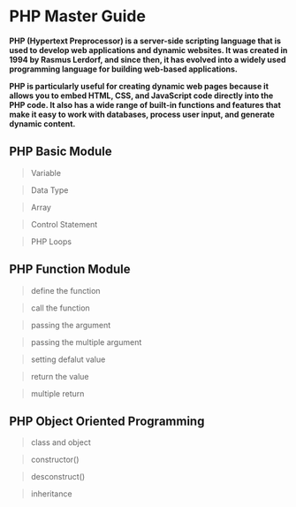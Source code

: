 # PHP Master Guide

**PHP (Hypertext Preprocessor) is a server-side scripting language that is used to develop web applications and dynamic websites. It was created in 1994 by Rasmus Lerdorf, and since then, it has evolved into a widely used programming language for building web-based applications.**

**PHP is particularly useful for creating dynamic web pages because it allows you to embed HTML, CSS, and JavaScript code directly into the PHP code. It also has a wide range of built-in functions and features that make it easy to work with databases, process user input, and generate dynamic content.**

## PHP Basic Module

> Variable 

> Data Type

> Array 

> Control Statement 

> PHP Loops 

## PHP Function Module

> define the function

> call the function

> passing the argument

> passing the multiple argument

> setting defalut value

> return the value

> multiple return

## PHP Object Oriented Programming 

> class and object

> constructor()

> desconstruct()

> inheritance 

> 
